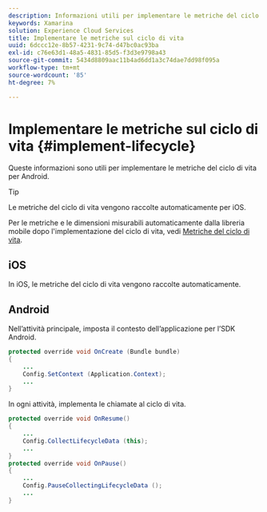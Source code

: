 ```yaml
---
description: Informazioni utili per implementare le metriche del ciclo di vita per Android. Le metriche del ciclo di vita vengono raccolte automaticamente per iOS.
keywords: Xamarina
solution: Experience Cloud Services
title: Implementare le metriche sul ciclo di vita
uuid: 6dccc12e-8b57-4231-9c74-d47bc0ac93ba
exl-id: c76e63d1-48a5-4831-85d5-f3d3e9798a43
source-git-commit: 5434d8809aac11b4ad6dd1a3c74dae7dd98f095a
workflow-type: tm+mt
source-wordcount: '85'
ht-degree: 7%

---
```


# Implementare le metriche sul ciclo di vita {#implement-lifecycle}

Queste informazioni sono utili per implementare le metriche del ciclo di vita per Android.

>[!TIP]
>
>Le metriche del ciclo di vita vengono raccolte automaticamente per iOS.

Per le metriche e le dimensioni misurabili automaticamente dalla libreria mobile dopo l&#39;implementazione del ciclo di vita, vedi [Metriche del ciclo di vita](/help/ios/metrics.md).

## iOS

In iOS, le metriche del ciclo di vita vengono raccolte automaticamente.

## Android

Nell’attività principale, imposta il contesto dell’applicazione per l’SDK Android.

```java
protected override void OnCreate (Bundle bundle) 
{
    ... 
    Config.SetContext (Application.Context); 
    ... 
}
```

In ogni attività, implementa le chiamate al ciclo di vita.

```java
protected override void OnResume()
{
    ...
    Config.CollectLifecycleData (this);
    ...
}
protected override void OnPause() 
{
    ...
    Config.PauseCollectingLifecycleData ();
    ...
}
```

